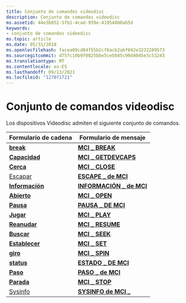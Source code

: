 ```yaml
---
title: Conjunto de comandos videodisc
description: Conjunto de comandos videodisc
ms.assetid: 44e3b052-5fb1-4cad-939e-41954800ab5d
keywords:
- conjunto de comandos videodisc
ms.topic: article
ms.date: 05/31/2018
ms.openlocfilehash: facea09cd84f55b2cf8acb2abf042e3232289573
ms.sourcegitcommit: d75fc10b9f0825bbe5ce5045c90d4045e3c53243
ms.translationtype: MT
ms.contentlocale: es-ES
ms.lasthandoff: 09/13/2021
ms.locfileid: "127071721"
---
```

# <a name="videodisc-command-set"></a>Conjunto de comandos videodisc

Los dispositivos Videodisc admiten el siguiente conjunto de comandos.



| Formulario de cadena                      | Formulario de mensaje                              |
|----------------------------------|-------------------------------------------|
| [**break**](break.md)           | [**MCI \_ BREAK**](mci-break.md)           |
| [**Capacidad**](capability.md) | [**MCI \_ GETDEVCAPS**](mci-getdevcaps.md) |
| [**Cerca**](close.md)           | [**MCI \_ CLOSE**](mci-close.md)           |
| [Escapar](escape.md)             | [**ESCAPE \_ de MCI**](mci-escape.md)         |
| [**Información**](info.md)             | [**INFORMACIÓN \_ de MCI**](mci-info.md)             |
| [**Abierto**](open.md)             | [**MCI \_ OPEN**](mci-open.md)             |
| [**Pausa**](pause.md)           | [**PAUSA \_ DE MCI**](mci-pause.md)           |
| [**Jugar**](play.md)             | [**MCI \_ PLAY**](mci-play.md)             |
| [**Reanudar**](resume.md)         | [**MCI \_ RESUME**](mci-resume.md)         |
| [**Buscar**](seek.md)             | [**MCI \_ SEEK**](mci-seek.md)             |
| [**Establecer**](set.md)               | [**MCI \_ SET**](mci-set.md)               |
| [**giro**](spin.md)             | [**MCI \_ SPIN**](mci-spin.md)             |
| [**status**](status.md)         | [**ESTADO \_ DE MCI**](mci-status.md)         |
| [**Paso**](step.md)             | [**PASO \_ de MCI**](mci-step.md)             |
| [**Parada**](stop.md)             | [**MCI \_ STOP**](mci-stop.md)             |
| [Sysinfo](sysinfo.md)           | [**SYSINFO de MCI \_**](mci-sysinfo.md)       |



 

 

 




